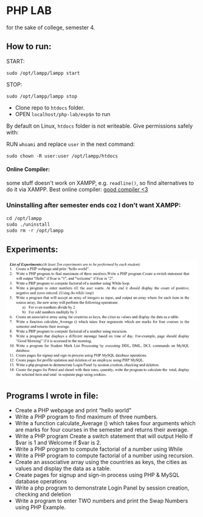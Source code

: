 # PHP LAB

for the sake of college, semester 4.

## How to run:

START:

```
sudo /opt/lampp/lampp start
```

STOP:

```
sudo /opt/lampp/lampp stop
```

- Clone repo to `htdocs` folder.
- OPEN `localhost/php-lab/exp$n` to run

By default on Linux, `htdocs` folder is not writeable. Give permissions safely with:

RUN `whoami` and replace `user` in the next command:

```
sudo chown -R user:user /opt/lampp/htdocs
```

#### Online Compiler:

some stuff doesn't work on XAMPP, e.g. `readline()`, so find alternatives to do it via XAMPP. Best online compiler: [good compiler <3](https://www.tutorialspoint.com/execute_php_online.php)

### Uninstalling after semester ends coz I don't want XAMPP:

```
cd /opt/lampp
sudo ./uninstall
sudo rm -r /opt/lampp
```

## Experiments:

![experiments](./php-lab-exp.png)

## Programs I wrote in file:

- Create a PHP webpage and print “hello world”
- Write a PHP program to find maximum of three numbers.
- Write a function calculate_Average () which takes four arguments which are marks for four courses in the semester and returns their average.
- Write a PHP program Create a switch statement that will output Hello if $var is 1 and Welcome if $var is 2.
- Write a PHP program to compute factorial of a number using While
- Write a PHP program to compute factorial of a number using recursion.
- Create an associative array using the countries as keys, the cities as values and display the data as a table.
- Create pages for signup and sign-in process using PHP & MySQL database operations
- Write a php program to demonstrate Login Panel by session creation, checking and deletion
- Write a program to enter TWO numbers and print the Swap Numbers using PHP Example.
